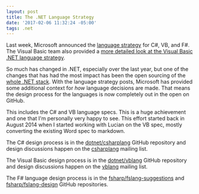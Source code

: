 ```yaml
---
layout: post
title: The .NET Language Strategy
date: '2017-02-06 11:32:24 -05:00'
tags: .net
---
```


Last week, Microsoft announced the [language strategy](https://blogs.msdn.microsoft.com/dotnet/2017/02/01/the-net-language-strategy/) for C#, VB, and F#. The Visual Basic team also provided a [more detailed look at the Visual Basic .NET language strategy](https://blogs.msdn.microsoft.com/vbteam/2017/02/01/digging-deeper-into-the-visual-basic-language-strategy/).

So much has changed in .NET, especially over the last year, but one of the changes that has had the most impact has been the open sourcing of the [whole .NET stack](https://github.com/dotnet/). With the language strategy posts, Microsoft has provided some additional context for _how_ language decisions are made. That means the design process for the languages is now completely out in the open on GitHub.

This includes the C# and VB language specs. This is a huge achievement and one that I'm personally very happy to see. This effort started back in August 2014 when I started working with Lucian on the VB spec, mostly converting the existing Word spec to markdown.  

The C# design process is in the [dotnet/csharplang](https://github.com/dotnet/csharplang) GitHub repository and design discussions happen on the [csharplang](https://lists.dot.net/mailman/listinfo/csharplang) mailing list.

The Visual Basic design process is in the [dotnet/vblang](https://github.com/dotnet/vblang) GitHub repository and design discussions happen on the [vblang](https://lists.dot.net/mailman/listinfo/vblang) mailing list.

The F# language design process is in the [fsharp/fslang-suggestions](https://github.com/fsharp/fslang-suggestions) and [fsharp/fslang-design](https://github.com/fsharp/fslang-design) GitHub repositories.